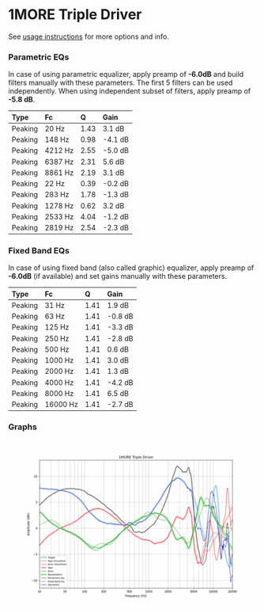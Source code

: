 # 1MORE Triple Driver
See [usage instructions](https://github.com/jaakkopasanen/AutoEq#usage) for more options and info.

### Parametric EQs
In case of using parametric equalizer, apply preamp of **-6.0dB** and build filters manually
with these parameters. The first 5 filters can be used independently.
When using independent subset of filters, apply preamp of **-5.8 dB**.

| Type    | Fc      |    Q | Gain    |
|:--------|:--------|:-----|:--------|
| Peaking | 20 Hz   | 1.43 | 3.1 dB  |
| Peaking | 148 Hz  | 0.98 | -4.1 dB |
| Peaking | 4212 Hz | 2.55 | -5.0 dB |
| Peaking | 6387 Hz | 2.31 | 5.6 dB  |
| Peaking | 8861 Hz | 2.19 | 3.1 dB  |
| Peaking | 22 Hz   | 0.39 | -0.2 dB |
| Peaking | 283 Hz  | 1.78 | -1.3 dB |
| Peaking | 1278 Hz | 0.62 | 3.2 dB  |
| Peaking | 2533 Hz | 4.04 | -1.2 dB |
| Peaking | 2819 Hz | 2.54 | -2.3 dB |

### Fixed Band EQs
In case of using fixed band (also called graphic) equalizer, apply preamp of **-6.0dB**
(if available) and set gains manually with these parameters.

| Type    | Fc       |    Q | Gain    |
|:--------|:---------|:-----|:--------|
| Peaking | 31 Hz    | 1.41 | 1.9 dB  |
| Peaking | 63 Hz    | 1.41 | -0.8 dB |
| Peaking | 125 Hz   | 1.41 | -3.3 dB |
| Peaking | 250 Hz   | 1.41 | -2.8 dB |
| Peaking | 500 Hz   | 1.41 | 0.6 dB  |
| Peaking | 1000 Hz  | 1.41 | 3.0 dB  |
| Peaking | 2000 Hz  | 1.41 | 1.3 dB  |
| Peaking | 4000 Hz  | 1.41 | -4.2 dB |
| Peaking | 8000 Hz  | 1.41 | 6.5 dB  |
| Peaking | 16000 Hz | 1.41 | -2.7 dB |

### Graphs
![](./1MORE%20Triple%20Driver.png)